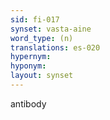 ```yaml
---
sid: fi-017
synset: vasta-aine
word_type: (n)
translations: es-020
hypernym: 
hyponym: 
layout: synset
---
```

antibody